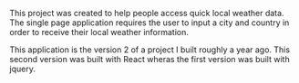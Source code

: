 This project was created to help people access quick local weather data. The single page application requires the user to input a city and country in order to receive their local weather information. 

This application is the version 2 of a project I built roughly a year ago. This second version was built with React wheras the first version was built with jquery. 
